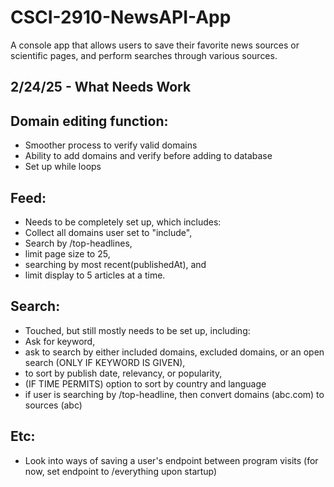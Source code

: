 # CSCI-2910-NewsAPI-App
A console app that allows users to save their favorite news sources or scientific pages, and perform searches through various sources.

## 2/24/25 - What Needs Work
## Domain editing function:
- Smoother process to verify valid domains
- Ability to add domains and verify before adding to database
- Set up while loops

## Feed:
- Needs to be completely set up, which includes:
- Collect all domains user set to "include",
- Search by /top-headlines,
- limit page size to 25,
- searching by most recent(publishedAt), and
- limit display to 5 articles at a time.

## Search:
- Touched, but still mostly needs to be set up, including:
- Ask for keyword,
- ask to search by either included domains, excluded domains, or an open search (ONLY IF KEYWORD IS GIVEN),
- to sort by publish date, relevancy, or popularity,
- (IF TIME PERMITS) option to sort by country and language
- if user is searching by /top-headline, then convert domains (abc.com) to sources (abc)

## Etc:
- Look into ways of saving a user's endpoint between program visits (for now, set endpoint to /everything upon startup)
